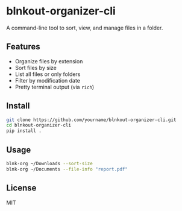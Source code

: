 # blnkout-organizer-cli

A command-line tool to sort, view, and manage files in a folder.

## Features

- Organize files by extension
- Sort files by size
- List all files or only folders
- Filter by modification date
- Pretty terminal output (via `rich`)

## Install

```bash
git clone https://github.com/yourname/blnkout-organizer-cli.git
cd blnkout-organizer-cli
pip install .
```

## Usage

```bash
blnk-org ~/Downloads --sort-size
blnk-org ~/Documents --file-info "report.pdf"
```

## License

MIT
